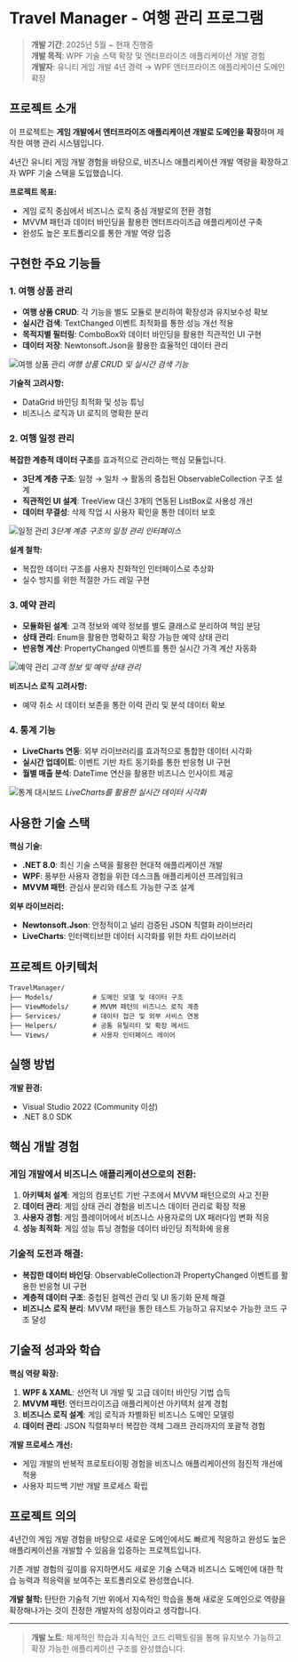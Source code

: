 # Travel Manager - 여행 관리 프로그램

> **개발 기간**: 2025년 5월 ~ 현재 진행중  
> **개발 목적**: WPF 기술 스택 확장 및 엔터프라이즈 애플리케이션 개발 경험  
> **개발자**: 유니티 게임 개발 4년 경력 → WPF 엔터프라이즈 애플리케이션 도메인 확장

## 프로젝트 소개

이 프로젝트는 **게임 개발에서 엔터프라이즈 애플리케이션 개발로 도메인을 확장**하며 제작한 여행 관리 시스템입니다.

4년간 유니티 게임 개발 경험을 바탕으로, 비즈니스 애플리케이션 개발 역량을 확장하고자 WPF 기술 스택을 도입했습니다.

**프로젝트 목표:**

-   게임 로직 중심에서 비즈니스 로직 중심 개발로의 전환 경험
-   MVVM 패턴과 데이터 바인딩을 활용한 엔터프라이즈급 애플리케이션 구축
-   완성도 높은 포트폴리오를 통한 개발 역량 입증

## 구현한 주요 기능들

### 1. 여행 상품 관리

-   **여행 상품 CRUD**: 각 기능을 별도 모듈로 분리하여 확장성과 유지보수성 확보
-   **실시간 검색**: TextChanged 이벤트 최적화를 통한 성능 개선 적용
-   **목적지별 필터링**: ComboBox와 데이터 바인딩을 활용한 직관적인 UI 구현
-   **데이터 저장**: Newtonsoft.Json을 활용한 효율적인 데이터 관리

![여행 상품 관리](screenshots/product-management.png)
_여행 상품 CRUD 및 실시간 검색 기능_

**기술적 고려사항:**

-   DataGrid 바인딩 최적화 및 성능 튜닝
-   비즈니스 로직과 UI 로직의 명확한 분리

### 2. 여행 일정 관리

**복잡한 계층적 데이터 구조**를 효과적으로 관리하는 핵심 모듈입니다.

-   **3단계 계층 구조**: 일정 → 일차 → 활동의 중첩된 ObservableCollection 구조 설계
-   **직관적인 UI 설계**: TreeView 대신 3개의 연동된 ListBox로 사용성 개선
-   **데이터 무결성**: 삭제 작업 시 사용자 확인을 통한 데이터 보호

![일정 관리](screenshots/itinerary-management.png)
_3단계 계층 구조의 일정 관리 인터페이스_

**설계 철학:**

-   복잡한 데이터 구조를 사용자 친화적인 인터페이스로 추상화
-   실수 방지를 위한 적절한 가드 레일 구현

### 3. 예약 관리

-   **모듈화된 설계**: 고객 정보와 예약 정보를 별도 클래스로 분리하여 책임 분담
-   **상태 관리**: Enum을 활용한 명확하고 확장 가능한 예약 상태 관리
-   **반응형 계산**: PropertyChanged 이벤트를 통한 실시간 가격 계산 자동화

![예약 관리](screenshots/reservation-management.png)
_고객 정보 및 예약 상태 관리_

**비즈니스 로직 고려사항:**

-   예약 취소 시 데이터 보존을 통한 이력 관리 및 분석 데이터 확보

### 4. 통계 기능

-   **LiveCharts 연동**: 외부 라이브러리를 효과적으로 통합한 데이터 시각화
-   **실시간 업데이트**: 이벤트 기반 차트 동기화를 통한 반응형 UI 구현
-   **월별 매출 분석**: DateTime 연산을 활용한 비즈니스 인사이트 제공

![통계 대시보드](screenshots/statistics-dashboard.png)
_LiveCharts를 활용한 실시간 데이터 시각화_

## 사용한 기술 스택

**핵심 기술:**

-   **.NET 8.0**: 최신 기술 스택을 활용한 현대적 애플리케이션 개발
-   **WPF**: 풍부한 사용자 경험을 위한 데스크톱 애플리케이션 프레임워크
-   **MVVM 패턴**: 관심사 분리와 테스트 가능한 구조 설계

**외부 라이브러리:**

-   **Newtonsoft.Json**: 안정적이고 널리 검증된 JSON 직렬화 라이브러리
-   **LiveCharts**: 인터랙티브한 데이터 시각화를 위한 차트 라이브러리

## 프로젝트 아키텍처

```
TravelManager/
├── Models/          # 도메인 모델 및 데이터 구조
├── ViewModels/      # MVVM 패턴의 비즈니스 로직 계층
├── Services/        # 데이터 접근 및 외부 서비스 연동
├── Helpers/         # 공통 유틸리티 및 확장 메서드
└── Views/           # 사용자 인터페이스 레이어
```

## 실행 방법

**개발 환경:**

-   Visual Studio 2022 (Community 이상)
-   .NET 8.0 SDK

## 핵심 개발 경험

### 게임 개발에서 비즈니스 애플리케이션으로의 전환:

1. **아키텍처 설계**: 게임의 컴포넌트 기반 구조에서 MVVM 패턴으로의 사고 전환
2. **데이터 관리**: 게임 상태 관리 경험을 비즈니스 데이터 관리로 확장 적용
3. **사용자 경험**: 게임 플레이어에서 비즈니스 사용자로의 UX 패러다임 변화 적응
4. **성능 최적화**: 게임 성능 튜닝 경험을 데이터 바인딩 최적화에 응용

### 기술적 도전과 해결:

-   **복잡한 데이터 바인딩**: ObservableCollection과 PropertyChanged 이벤트를 활용한 반응형 UI 구현
-   **계층적 데이터 구조**: 중첩된 컬렉션 관리 및 UI 동기화 문제 해결
-   **비즈니스 로직 분리**: MVVM 패턴을 통한 테스트 가능하고 유지보수 가능한 코드 구조 달성

## 기술적 성과와 학습

**핵심 역량 확장:**

1. **WPF & XAML**: 선언적 UI 개발 및 고급 데이터 바인딩 기법 습득
2. **MVVM 패턴**: 엔터프라이즈급 애플리케이션 아키텍처 설계 경험
3. **비즈니스 로직 설계**: 게임 로직과 차별화된 비즈니스 도메인 모델링
4. **데이터 관리**: JSON 직렬화부터 복잡한 객체 그래프 관리까지의 포괄적 경험

**개발 프로세스 개선:**

-   게임 개발의 반복적 프로토타이핑 경험을 비즈니스 애플리케이션의 점진적 개선에 적용
-   사용자 피드백 기반 개발 프로세스 확립

## 프로젝트 의의

4년간의 게임 개발 경험을 바탕으로 새로운 도메인에서도 빠르게 적응하고 완성도 높은 애플리케이션을 개발할 수 있음을 입증하는 프로젝트입니다.

기존 개발 경험의 깊이를 유지하면서도 새로운 기술 스택과 비즈니스 도메인에 대한 학습 능력과 적응력을 보여주는 포트폴리오로 완성했습니다.

**개발 철학:**
탄탄한 기술적 기반 위에서 지속적인 학습을 통해 새로운 도메인으로 역량을 확장해나가는 것이 진정한 개발자의 성장이라고 생각합니다.

---

> **개발 노트**: 체계적인 학습과 지속적인 코드 리팩토링을 통해 유지보수 가능하고 확장 가능한 애플리케이션 구조를 완성했습니다.
